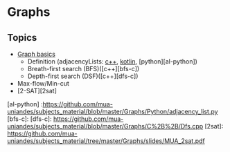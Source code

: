 # Graphs



## Topics

  - [Graph basics][basics]
    - Definition (adjacencyLists: [c++][al-c], [kotlin][al-kotlin], [python][al-python])
    - Breath-first search (BFS)([c++][bfs-c])
    - Depth-first search (DSF)([c++][dfs-c])
  - Max-flow/Min-cut
  - [2-SAT][2sat]
  
   
 
  
[basics]: https://github.com/mua-uniandes/subjects_material/blob/master/Graphs/slides/slides.pdf  
[al-c]: https://github.com/mua-uniandes/subjects_material/blob/master/Graphs/C%2B%2B/AdjacencyList.cpp
[al-kotlin]: https://github.com/mua-uniandes/subjects_material/blob/master/Graphs/Kotlin/AdjacencyLists.kt
[al-python] :https://github.com/mua-uniandes/subjects_material/blob/master/Graphs/Python/adjacency_list.py
[bfs-c]:
[dfs-c]: https://github.com/mua-uniandes/subjects_material/blob/master/Graphs/C%2B%2B/Dfs.cpp
[2sat]: https://github.com/mua-uniandes/subjects_material/tree/master/Graphs/slides/MUA_2sat.pdf
